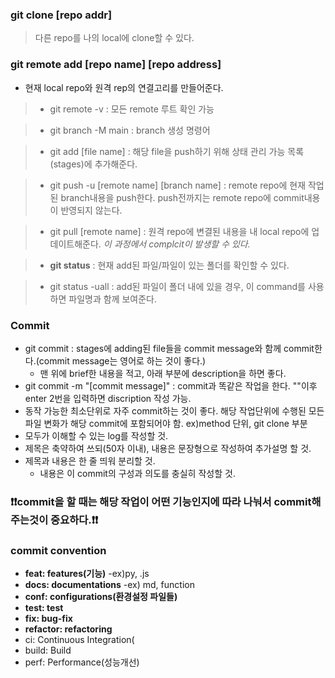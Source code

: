 ### git clone [repo addr]
>다른 repo를 나의 local에 clone할 수 있다.

### git remote add [repo name] [repo address]
- 현재 local repo와 원격 rep의 연결고리를 만들어준다. 

>- git remote -v : 모든 remote 루트 확인 가능

>- git branch -M main : branch 생성 명령어

>- git add [file name] : 해당 file을 push하기 위해 상태 관리 가능 목록(stages)에 추가해준다.
  
>- git push -u [remote name] [branch name] : remote repo에 현재 작업된 branch내용을 push한다. push전까지는 remote repo에 commit내용이 반영되지 않는다.

>- git pull [remote name] : 원격 repo에 변결된 내용을 내 local repo에 업데이트해준다. _이 과정에서 complcit이 발생할 수 있다._

>- **git status** : 현재 add된 파일/파일이 있는 폴더를 확인할 수 있다.

>- git status -uall : add된 파일이 폴더 내에 있을 경우, 이 command를 사용하면 파일명과 함께 보여준다.

### Commit
>
- git commit : stages에 adding된 file들을 commit message와 함께 commit한다.(commit message는 영어로 하는 것이 좋다.) 
  - 맨 위에 brief한 내용을 적고, 아래 부분에 description을 하면 좋다.
- git commit -m "[commit message]" : commit과 똑같은 작업을 한다. ""이후 enter 2번을 입력하면 discription 작성 가능.
- 동작 가능한 최소단위로 자주 commit하는 것이 좋다. 해당 작업단위에 수행된 모든 파일 변화가 해당 commit에 포함되어야 함. ex)method 단위, git clone 부분
- 모두가 이해할 수 있는 log를 작성할 것.
- 제목은 축약하여 쓰되(50자 이내), 내용은 문장형으로 작성하여 추가설명 할 것.
- 제목과 내용은 한 줄 띄워 분리할 것.
  - 내용은 이 commit의 구성과 의도를 충실히 작성할 것.

### ❗❗commit을 할 때는 해당 작업이 어떤 기능인지에 따라 나눠서 commit해 주는것이 중요하다.❗❗

### commit convention
- **feat: features(기능)** -ex)py, .js
- **docs: documentations** -ex) md, function
- **conf: configurations(환경설정 파일들)**
- **test: test**
- **fix: bug-fix**
- **refactor: refactoring**
- ci: Continuous Integration(
- build: Build
- perf: Performance(성능개선)
